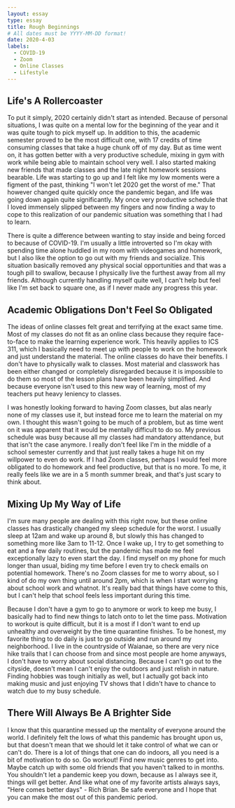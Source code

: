 ```yaml
---
layout: essay
type: essay
title: Rough Beginnings
# All dates must be YYYY-MM-DD format!
date: 2020-4-03
labels:
  - COVID-19
  - Zoom
  - Online Classes
  - Lifestyle
---
```


## Life's A Rollercoaster

To put it simply, 2020 certainly didn't start as intended. Because of personal situations, I was quite on a mental low for the beginning of the year and it was quite tough to pick myself up. In addition to this, the academic semester proved to be the most difficult one, with 17 credits of time consuming classes that take a huge chunk off of my day. But as time went on, it has gotten better with a very productive schedule, mixing in gym with work while being able to maintain school very well. I also started making new friends that made classes and the late night homework sessions bearable. Life was starting to go up and I felt like my low moments were a figment of the past, thinking "I won't let 2020 get the worst of me." That however changed quite quickly once the pandemic began, and life was going down again quite significantly. My once very productive schedule that I loved immensely slipped between my fingers and now finding a way to cope to this realization of our pandemic situation was something that I had to learn. 

There is quite a difference between wanting to stay inside and being forced to because of COVID-19. I'm usually a little introverted so I'm okay with spending time alone huddled in my room with videogames and homework, but I also like the option to go out with my friends and socialize. This situation basically removed any physical social opportunities and that was a tough pill to swallow, because I physically live the furthest away from all my friends. Although currently handling myself quite well, I can't help but feel like I'm set back to square one, as if I never made any progress this year.

## Academic Obligations Don't Feel So Obligated

The ideas of online classes felt great and terrifying at the exact same time. Most of my classes do not fit as an online class because they require face-to-face to make the learning experience work. This heavily applies to ICS 311, which I basically need to meet up with people to work on the homework and just understand the material. The online classes do have their benefits. I don't have to physically walk to classes. Most material and classwork has been either changed or completely disregarded because it is impossible to do them so most of the lesson plans have been heavily simplified. And because everyone isn't used to this new way of learning, most of my teachers put heavy leniency to classes. 

I was honestly looking forward to having Zoom classes, but alas nearly none of my classes use it, but instead force me to learn the material on my own. I thought this wasn't going to be much of a problem, but as time went on it was apparent that it would be mentally difficult to do so. My previous schedule was busy because all my classes had mandatory attendance, but that isn't the case anymore. I really don't feel like I'm in the middle of a school semester currently and that just really takes a huge hit on my willpower to even do work. If I had Zoom classes, perhaps I would feel more obligated to do homework and feel productive, but that is no more. To me, it really feels like we are in a 5 month summer break, and that's just scary to think about.

## Mixing Up My Way of Life

I'm sure many people are dealing with this right now, but these online classes has drastically changed my sleep schedule for the worst. I usually sleep at 12am and wake up around 8, but slowly this has changed to something more like 3am to 11-12. Once I wake up, I try to get something to eat and a few daily routines, but the pandemic has made me feel exceptionally lazy to even start the day. I find myself on my phone for much longer than usual, biding my time before I even try to check emails on potential homework. There's no Zoom classes for me to worry about, so I kind of do my own thing until around 2pm, which is when I start worrying about school work and whatnot. It's really bad that things have come to this, but I can't help that school feels less important during this time.

Because I don't have a gym to go to anymore or work to keep me busy, I basically had to find new things to latch onto to let the time pass. Motivation to workout is quite difficult, but it is a most if I don't want to end up unhealthy and overweight by the time quarantine finishes. To be honest, my favorite thing to do daily is just to go outside and run around my neighborhood. I live in the countryside of Waianae, so there are very nice hike trails that I can choose from and since most people are home anyways, I don't have to worry about social distancing. Because I can't go out to the cityside, doesn't mean I can't enjoy the outdoors and just relish in nature. Finding hobbies was tough initially as well, but I actually got back into making music and just enjoying TV shows that I didn't have to chance to watch due to my busy schedule. 

## There Will Always Be A Brighter Side

I know that this quarantine messed up the mentality of everyone around the world. I definitely felt the lows of what this pandemic has brought upon us, but that doesn't mean that we should let it take control of what we can or can't do. There is a lot of things that one can do indoors, all you need is a bit of motivation to do so. Go workout! Find new music genres to get into. Maybe catch up with some old friends that you haven't talked to in months. You shouldn't let a pandemic keep you down, because as I always see it, things will get better. And like what one of my favorite artists always says, "Here comes better days" - Rich Brian. Be safe everyone and I hope that you can make the most out of this pandemic period. 



